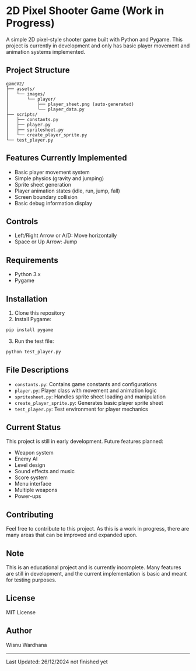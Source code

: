 

# 2D Pixel Shooter Game (Work in Progress)

A simple 2D pixel-style shooter game built with Python and Pygame. This project is currently in development and only has basic player movement and animation systems implemented.

## Project Structure
```
gameV2/
├── assets/
│   └── images/
│       └── player/
│           ├── player_sheet.png (auto-generated)
│           └── player_data.py
├── scripts/
│   ├── constants.py
│   ├── player.py
│   ├── spritesheet.py
│   └── create_player_sprite.py
└── test_player.py
```

## Features Currently Implemented
- Basic player movement system
- Simple physics (gravity and jumping)
- Sprite sheet generation
- Player animation states (idle, run, jump, fall)
- Screen boundary collision
- Basic debug information display

## Controls
- Left/Right Arrow or A/D: Move horizontally
- Space or Up Arrow: Jump

## Requirements
- Python 3.x
- Pygame

## Installation
1. Clone this repository
2. Install Pygame:
```bash
pip install pygame
```

3. Run the test file:
```bash
python test_player.py
```

## File Descriptions
- `constants.py`: Contains game constants and configurations
- `player.py`: Player class with movement and animation logic
- `spritesheet.py`: Handles sprite sheet loading and manipulation
- `create_player_sprite.py`: Generates basic player sprite sheet
- `test_player.py`: Test environment for player mechanics

## Current Status
This project is still in early development. Future features planned:
- Weapon system
- Enemy AI
- Level design
- Sound effects and music
- Score system
- Menu interface
- Multiple weapons
- Power-ups

## Contributing
Feel free to contribute to this project. As this is a work in progress, there are many areas that can be improved and expanded upon.

## Note
This is an educational project and is currently incomplete. Many features are still in development, and the current implementation is basic and meant for testing purposes.

## License
MIT License

## Author
Wisnu Wardhana

---
Last Updated: 26/12/2024
not finished yet
